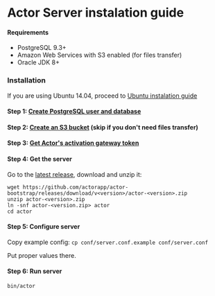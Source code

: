# Actor Server instalation guide 
<a id="requirements"></a>
#### Requirements

* PostgreSQL 9.3+
* Amazon Web Services with S3 enabled (for files transfer)
* Oracle JDK 8+

### Installation

If you are using Ubuntu 14.04, proceed to [Ubuntu instalation guide](guide-ubuntu.md)

<a id="configure-database"></a>
#### Step 1: [Create PostgreSQL user and database](configure-database.md)
<a id="configure-s3"></a>
#### Step 2: [Create an S3 bucket](configure-s3.md) (skip if you don't need files transfer)
<a id="configure-sms-gateway"></a>
#### Step 3: [Get Actor's activation gateway token](configure-sms-gateway.md)
<a id="get-server"></a>
#### Step 4: Get the server

Go to the [latest release](https://github.com/actorapp/actor-bootstrap/releases/latest), download and unzip it:

```
wget https://github.com/actorapp/actor-bootstrap/releases/download/v<version>/actor-<version>.zip
unzip actor-<version>.zip
ln -snf actor-<version.zip> actor
cd actor
```
<a id="configure-server"></a>
#### Step 5: Configure server

Copy example config:
`cp conf/server.conf.example conf/server.conf`

Put proper values there.
<a id="run-server"></a>
#### Step 6: Run server

`bin/actor`
